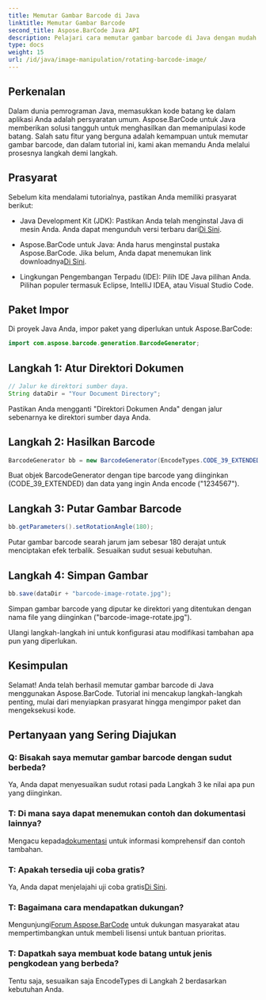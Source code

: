 ```yaml
---
title: Memutar Gambar Barcode di Java
linktitle: Memutar Gambar Barcode
second_title: Aspose.BarCode Java API
description: Pelajari cara memutar gambar barcode di Java dengan mudah menggunakan Aspose.BarCode. Panduan langkah demi langkah yang komprehensif untuk pengembang Java.
type: docs
weight: 15
url: /id/java/image-manipulation/rotating-barcode-image/
---
```


## Perkenalan

Dalam dunia pemrograman Java, memasukkan kode batang ke dalam aplikasi Anda adalah persyaratan umum. Aspose.BarCode untuk Java memberikan solusi tangguh untuk menghasilkan dan memanipulasi kode batang. Salah satu fitur yang berguna adalah kemampuan untuk memutar gambar barcode, dan dalam tutorial ini, kami akan memandu Anda melalui prosesnya langkah demi langkah.

## Prasyarat

Sebelum kita mendalami tutorialnya, pastikan Anda memiliki prasyarat berikut:

-  Java Development Kit (JDK): Pastikan Anda telah menginstal Java di mesin Anda. Anda dapat mengunduh versi terbaru dari[Di Sini](https://www.oracle.com/java/technologies/javase-downloads.html).

- Aspose.BarCode untuk Java: Anda harus menginstal pustaka Aspose.BarCode. Jika belum, Anda dapat menemukan link downloadnya[Di Sini](https://releases.aspose.com/barcode/java/).

- Lingkungan Pengembangan Terpadu (IDE): Pilih IDE Java pilihan Anda. Pilihan populer termasuk Eclipse, IntelliJ IDEA, atau Visual Studio Code.

## Paket Impor

Di proyek Java Anda, impor paket yang diperlukan untuk Aspose.BarCode:

```java
import com.aspose.barcode.generation.BarcodeGenerator;
```

## Langkah 1: Atur Direktori Dokumen

```java
// Jalur ke direktori sumber daya.
String dataDir = "Your Document Directory";
```

Pastikan Anda mengganti "Direktori Dokumen Anda" dengan jalur sebenarnya ke direktori sumber daya Anda.

## Langkah 2: Hasilkan Barcode

```java
BarcodeGenerator bb = new BarcodeGenerator(EncodeTypes.CODE_39_EXTENDED, "1234567");
```

Buat objek BarcodeGenerator dengan tipe barcode yang diinginkan (CODE_39_EXTENDED) dan data yang ingin Anda encode ("1234567").

## Langkah 3: Putar Gambar Barcode

```java
bb.getParameters().setRotationAngle(180);
```

Putar gambar barcode searah jarum jam sebesar 180 derajat untuk menciptakan efek terbalik. Sesuaikan sudut sesuai kebutuhan.

## Langkah 4: Simpan Gambar

```java
bb.save(dataDir + "barcode-image-rotate.jpg");
```

Simpan gambar barcode yang diputar ke direktori yang ditentukan dengan nama file yang diinginkan ("barcode-image-rotate.jpg").

Ulangi langkah-langkah ini untuk konfigurasi atau modifikasi tambahan apa pun yang diperlukan.

## Kesimpulan

Selamat! Anda telah berhasil memutar gambar barcode di Java menggunakan Aspose.BarCode. Tutorial ini mencakup langkah-langkah penting, mulai dari menyiapkan prasyarat hingga mengimpor paket dan mengeksekusi kode.

## Pertanyaan yang Sering Diajukan

### Q: Bisakah saya memutar gambar barcode dengan sudut berbeda?
Ya, Anda dapat menyesuaikan sudut rotasi pada Langkah 3 ke nilai apa pun yang diinginkan.

### T: Di mana saya dapat menemukan contoh dan dokumentasi lainnya?
 Mengacu kepada[dokumentasi](https://reference.aspose.com/barcode/java/) untuk informasi komprehensif dan contoh tambahan.

### T: Apakah tersedia uji coba gratis?
 Ya, Anda dapat menjelajahi uji coba gratis[Di Sini](https://releases.aspose.com/).

### T: Bagaimana cara mendapatkan dukungan?
 Mengunjungi[Forum Aspose.BarCode](https://forum.aspose.com/c/barcode/13) untuk dukungan masyarakat atau mempertimbangkan untuk membeli lisensi untuk bantuan prioritas.

### T: Dapatkah saya membuat kode batang untuk jenis pengkodean yang berbeda?
Tentu saja, sesuaikan saja EncodeTypes di Langkah 2 berdasarkan kebutuhan Anda.
